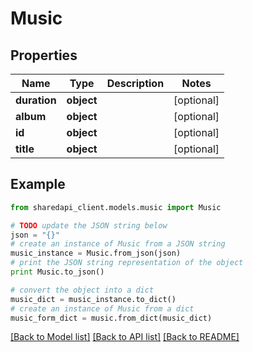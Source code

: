 # Music


## Properties
Name | Type | Description | Notes
------------ | ------------- | ------------- | -------------
**duration** | **object** |  | [optional] 
**album** | **object** |  | [optional] 
**id** | **object** |  | [optional] 
**title** | **object** |  | [optional] 

## Example

```python
from sharedapi_client.models.music import Music

# TODO update the JSON string below
json = "{}"
# create an instance of Music from a JSON string
music_instance = Music.from_json(json)
# print the JSON string representation of the object
print Music.to_json()

# convert the object into a dict
music_dict = music_instance.to_dict()
# create an instance of Music from a dict
music_form_dict = music.from_dict(music_dict)
```
[[Back to Model list]](../README.md#documentation-for-models) [[Back to API list]](../README.md#documentation-for-api-endpoints) [[Back to README]](../README.md)


